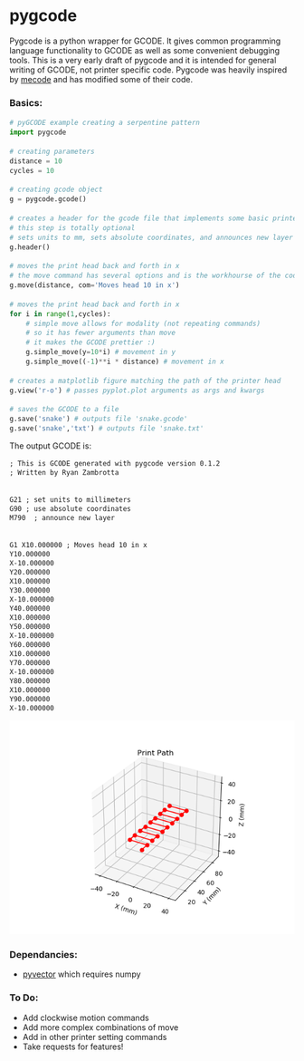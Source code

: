 # pygcode

Pygcode is a python wrapper for GCODE. It gives common programming language functionality to GCODE as well as some convenient debugging tools. 
This is a very early draft of pygcode and it is intended for general writing of GCODE, not printer specific code. 
Pygcode was heavily inspired by [mecode](https://github.com/jminardi/mecode) and has modified some of their code.


### Basics:

<python code example>

```python
# pyGCODE example creating a serpentine pattern
import pygcode

# creating parameters
distance = 10
cycles = 10

# creating gcode object
g = pygcode.gcode()

# creates a header for the gcode file that implements some basic printer settings
# this step is totally optional
# sets units to mm, sets absolute coordinates, and announces new layer
g.header() 

# moves the print head back and forth in x
# the move command has several options and is the workhourse of the code
g.move(distance, com='Moves head 10 in x') 

# moves the print head back and forth in x
for i in range(1,cycles):
	# simple move allows for modality (not repeating commands)
    # so it has fewer arguments than move
    # it makes the GCODE prettier :)
    g.simple_move(y=10*i) # movement in y
    g.simple_move((-1)**i * distance) # movement in x

# creates a matplotlib figure matching the path of the printer head
g.view('r-o') # passes pyplot.plot arguments as args and kwargs

# saves the GCODE to a file
g.save('snake') # outputs file 'snake.gcode'
g.save('snake','txt') # outputs file 'snake.txt'
```

The output GCODE is:
```GCODE
; This is GCODE generated with pygcode version 0.1.2 
; Written by Ryan Zambrotta 


G21 ; set units to millimeters 
G90 ; use absolute coordinates 
M790  ; announce new layer 


G1 X10.000000 ; Moves head 10 in x 
Y10.000000  
X-10.000000  
Y20.000000  
X10.000000  
Y30.000000  
X-10.000000  
Y40.000000  
X10.000000  
Y50.000000  
X-10.000000  
Y60.000000  
X10.000000  
Y70.000000  
X-10.000000  
Y80.000000  
X10.000000  
Y90.000000  
X-10.000000
```

<Print head image>

![Printer Path](test_path.png)


### Dependancies:
* [pyvector](https://github.com/rtZamb/pyvector) which requires numpy



### To Do:
* Add clockwise motion commands
* Add more complex combinations of move
* Add in other printer setting commands
* Take requests for features!



















